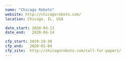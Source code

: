 ```yaml
---
name: "Chicago Roboto"
website: http://chicagoroboto.com/
location: Chicago, IL, USA

date_start: 2020-04-13
date_end:   2020-04-14

cfp_start: 2019-10-30
cfp_end:   2020-01-04
cfp_site:  http://chicagoroboto.com/call-for-papers/
---
```

